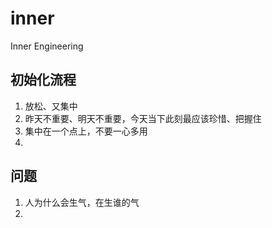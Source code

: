# inner
Inner Engineering

## 初始化流程

1. 放松、又集中
2. 昨天不重要、明天不重要，今天当下此刻最应该珍惜、把握住
3. 集中在一个点上，不要一心多用
4. 

## 问题

1. 人为什么会生气，在生谁的气
2. 

